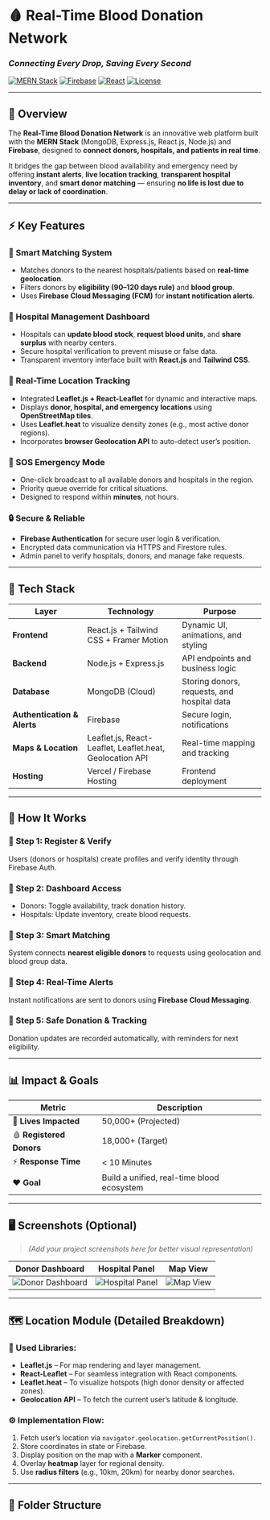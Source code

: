 # 🩸 Real-Time Blood Donation Network  
### _Connecting Every Drop, Saving Every Second_  

[![MERN Stack](https://img.shields.io/badge/Stack-MERN-green)](https://github.com/)
[![Firebase](https://img.shields.io/badge/Backend-Firebase-orange)](https://firebase.google.com/)
[![React](https://img.shields.io/badge/Frontend-React-blue)](https://reactjs.org/)
[![License](https://img.shields.io/badge/License-MIT-red.svg)](LICENSE)

---

## 🚀 Overview  
The **Real-Time Blood Donation Network** is an innovative web platform built with the **MERN Stack** (MongoDB, Express.js, React.js, Node.js) and **Firebase**, designed to **connect donors, hospitals, and patients in real time**.  

It bridges the gap between blood availability and emergency need by offering **instant alerts**, **live location tracking**, **transparent hospital inventory**, and **smart donor matching** — ensuring **no life is lost due to delay or lack of coordination**.  

---

## ⚡ Key Features  

### 🧠 Smart Matching System  
- Matches donors to the nearest hospitals/patients based on **real-time geolocation**.  
- Filters donors by **eligibility (90–120 days rule)** and **blood group**.  
- Uses **Firebase Cloud Messaging (FCM)** for **instant notification alerts**.

### 🏥 Hospital Management Dashboard  
- Hospitals can **update blood stock**, **request blood units**, and **share surplus** with nearby centers.  
- Secure hospital verification to prevent misuse or false data.  
- Transparent inventory interface built with **React.js** and **Tailwind CSS**.

### 📍 Real-Time Location Tracking  
- Integrated **Leaflet.js + React-Leaflet** for dynamic and interactive maps.  
- Displays **donor, hospital, and emergency locations** using **OpenStreetMap tiles**.  
- Uses **Leaflet.heat** to visualize density zones (e.g., most active donor regions).  
- Incorporates **browser Geolocation API** to auto-detect user’s position.  

### 🧩 SOS Emergency Mode  
- One-click broadcast to all available donors and hospitals in the region.  
- Priority queue override for critical situations.  
- Designed to respond within **minutes**, not hours.  

### 🔒 Secure & Reliable  
- **Firebase Authentication** for secure user login & verification.  
- Encrypted data communication via HTTPS and Firestore rules.  
- Admin panel to verify hospitals, donors, and manage fake requests.  

---

## 🧠 Tech Stack  

| Layer | Technology | Purpose |
|-------|-------------|----------|
| **Frontend** | React.js + Tailwind CSS + Framer Motion | Dynamic UI, animations, and styling |
| **Backend** | Node.js + Express.js | API endpoints and business logic |
| **Database** | MongoDB (Cloud) | Storing donors, requests, and hospital data |
| **Authentication & Alerts** | Firebase | Secure login, notifications |
| **Maps & Location** | Leaflet.js, React-Leaflet, Leaflet.heat, Geolocation API | Real-time mapping and tracking |
| **Hosting** | Vercel / Firebase Hosting | Frontend deployment |

---

## 🧭 How It Works  

### 🔹 Step 1: Register & Verify  
Users (donors or hospitals) create profiles and verify identity through Firebase Auth.  

### 🔹 Step 2: Dashboard Access  
- Donors: Toggle availability, track donation history.  
- Hospitals: Update inventory, create blood requests.  

### 🔹 Step 3: Smart Matching  
System connects **nearest eligible donors** to requests using geolocation and blood group data.  

### 🔹 Step 4: Real-Time Alerts  
Instant notifications are sent to donors using **Firebase Cloud Messaging**.  

### 🔹 Step 5: Safe Donation & Tracking  
Donation updates are recorded automatically, with reminders for next eligibility.

---

## 📊 Impact & Goals  

| Metric | Description |
|---------|-------------|
| 💉 **Lives Impacted** | 50,000+ (Projected) |
| 🩸 **Registered Donors** | 18,000+ (Target) |
| ⚡ **Response Time** | < 10 Minutes |
| ❤️ **Goal** | Build a unified, real-time blood ecosystem |

---

## 🖥️ Screenshots (Optional)  
> _(Add your project screenshots here for better visual representation)_

| Donor Dashboard | Hospital Panel | Map View |
|------------------|----------------|----------|
| ![Donor Dashboard](path/to/image1.png) | ![Hospital Panel](path/to/image2.png) | ![Map View](path/to/image3.png) |

---

## 🗺️ Location Module (Detailed Breakdown)  

### 📍 Used Libraries:
- **Leaflet.js** – For map rendering and layer management.  
- **React-Leaflet** – For seamless integration with React components.  
- **Leaflet.heat** – To visualize hotspots (high donor density or affected zones).  
- **Geolocation API** – To fetch the current user’s latitude & longitude.  

### ⚙️ Implementation Flow:
1. Fetch user’s location via `navigator.geolocation.getCurrentPosition()`.  
2. Store coordinates in state or Firebase.  
3. Display position on the map with a **Marker** component.  
4. Overlay **heatmap** layer for regional density.  
5. Use **radius filters** (e.g., 10km, 20km) for nearby donor searches.  

---

## 🧩 Folder Structure  



